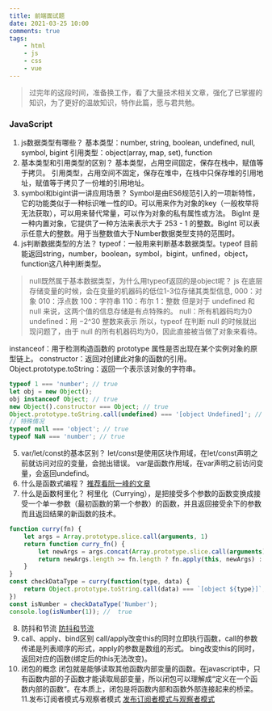 ```yaml
---
title: 前端面试题
date: 2021-03-25 10:00
comments: true
tags:
    - html
    - js
    - css
    - vue
---
```

> 过完年的这段时间，准备换工作，看了大量技术相关文章，强化了已掌握的知识，为了更好的温故知识，特作此篇，愿与君共勉。
<!-- more -->
### JavaScript

1. js数据类型有哪些？
基本类型：number, string, boolean, undefined, null, symbol, bigint
引用类型：object(array, map, set), function
2. 基本类型和引用类型的区别？
基本类型，占用空间固定，保存在栈中，赋值等于拷贝。
引用类型，占用空间不固定，保存在堆中，在栈中只保存堆的引用地址，赋值等于拷贝了一份堆的引用地址。
3. symbol和bigint讲一讲应用场景？
Symbol是由ES6规范引入的一项新特性，它的功能类似于一种标识唯一性的ID。可以用来作为对象的key（一般枚举将无法获取），可以用来替代常量，可以作为对象的私有属性或方法。
BigInt 是一种内置对象，它提供了一种方法来表示大于 253 - 1 的整数。BigInt 可以表示任意大的整数。用于当整数值大于Number数据类型支持的范围时。
4. js判断数据类型的方法？
typeof：一般用来判断基本数据类型。typeof 目前能返回string，number，boolean，symbol，bigint，unfined，object，function这八种判断类型。
> null既然属于基本数据类型，为什么用typeof返回的是object呢？ 
js 在底层存储变量的时候，会在变量的机器码的低位1-3位存储其类型信息,
000：对象
010：浮点数
100：字符串
110：布尔
1：整数
但是对于 undefined 和 null 来说，这两个值的信息存储是有点特殊的。
null：所有机器码均为0
undefined：用 −2^30 整数来表示
所以，typeof 在判断 null 的时候就出现问题了，由于 null 的所有机器码均为0，因此直接被当做了对象来看待。

instanceof：用于检测构造函数的 prototype 属性是否出现在某个实例对象的原型链上。
constructor：返回对创建此对象的函数的引用。
Object.prototype.toString：返回一个表示该对象的字符串。
```javascript
typeof 1 === 'number'; // true
let obj = new Object();
obj instanceof Object; // true
new Object().constructor === Object; // true
Object.prototype.toString.call(undefined) === '[object Undefined]'; // true
// 特殊情况
typeof null === 'object'; // true
typeof NaN === 'number'; // true
```
5. var/let/const的基本区别？
let/const是使用区块作用域，在let/const声明之前就访问对应的变量，会抛出错误。
var是函数作用域，在var声明之前访问变量，会返回undefind。
6. 什么是函数式编程？
[推荐看阮一峰的文章](http://www.ruanyifeng.com/blog/2012/04/functional_programming.html)
7. 什么是函数柯里化？
柯里化（Currying），是把接受多个参数的函数变换成接受一个单一参数（最初函数的第一个参数）的函数，并且返回接受余下的参数而且返回结果的新函数的技术。
```javascript
function curry(fn) {
    let args = Array.prototype.slice.call(arguments, 1)
    return function curry_fn() {
        let newArgs = args.concat(Array.prototype.slice.call(arguments));
        return newArgs.length >= fn.length ? fn.apply(this, newArgs) : curry_fn;
    }
}
const checkDataType = curry(function(type, data) {
    return Object.prototype.toString.call(data) === `[object ${type}]`;
})
const isNumber = checkDataType('Number');
console.log(isNumber(1)); //  true
```
8. 防抖和节流
[防抖和节流](/blog/2021/03/11/防抖和节流)
9. call、apply、bind区别
call/apply改变this的同时立即执行函数，call的参数传递是列表顺序的形式，apply的参数是数组的形式。
bing改变this的同时，返回对应的函数(绑定后的this无法改变)。
10. 闭包的概念
闭包就是能够读取其他函数内部变量的函数。在javascript中，只有函数内部的子函数才能读取局部变量，所以闭包可以理解成“定义在一个函数内部的函数“。在本质上，闭包是将函数内部和函数外部连接起来的桥梁。
11.发布订阅者模式与观察者模式
[发布订阅者模式与观察者模式](https://segmentfault.com/a/1190000018706349)